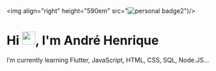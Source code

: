 <img align="right" height="590em" src="![personal badge2](https://user-images.githubusercontent.com/71542547/163658912-c731ad02-4177-464f-af99-e61daf2c030e.png)")/>
<h1 align="left">Hi <img src="https://raw.githubusercontent.com/kaueMarques/kaueMarques/master/hi.gif" width="30px">, I'm André Henrique</h1>



I’m currently learning Flutter, JavaScript, HTML, CSS, SQL, Node.JS...
